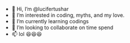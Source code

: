 - 👋 Hi, I’m @lucifertushar
- 👀 I’m interested in coding, myths, and  my love.
- 🌱 I’m currently learning  codings
- 💞️ I’m looking to collaborate on  time spend
- 📫 lol 😆😆😆

<!---
lucifertushar/lucifertushar is a ✨ special ✨ repository because its `README.md` (this file) appears on your GitHub profile.
You can click the Preview link to take a look at your changes.
--->
